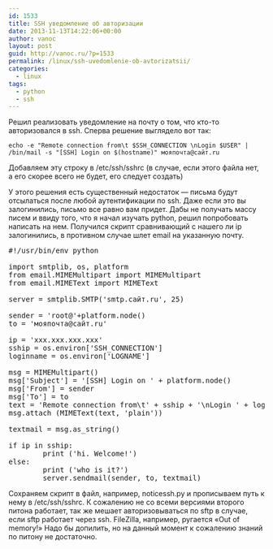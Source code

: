 ```yaml
---
id: 1533
title: SSH уведомление об авторизации
date: 2013-11-13T14:22:06+00:00
author: vanoc
layout: post
guid: http://vanoc.ru/?p=1533
permalink: /linux/ssh-uvedomlenie-ob-avtorizatsii/
categories:
  - linux
tags:
  - python
  - ssh
---
```

Решил реализовать уведомление на почту о том, что кто-то авторизовался в ssh. Сперва решение выглядело вот так:

`echo -e "Remote connection from\t $SSH_CONNECTION \nLogin $USER" | /bin/mail -s "[SSH] Login on $(hostname)" мояпочта@сайт.ru`

Добавляем эту строку в /etc/ssh/sshrc (в случае, если этого файла нет, а его скорее всего не будет, его следует создать)

У этого решения есть существенный недостаток &#8212; письма будут отсылаться после любой аутентификации по ssh. Даже если это вы залогинились, письмо все равно вам придет. Дабы не получать массу писем и ввиду того, что я начал изучать python, решил попробовать написать на нем. Получился скрипт сравнивающий с нашего ли ip залогинились, в противном случае шлет email на указанную почту.

<pre>#!/usr/bin/env python

import smtplib, os, platform
from email.MIMEMultipart import MIMEMultipart
from email.MIMEText import MIMEText

server = smtplib.SMTP('smtp.сайт.ru', 25)

sender = 'root@'+platform.node()
to = 'мояпочта@сайт.ru'

ip = 'xxx.xxx.xxx.xxx'
sship = os.environ['SSH_CONNECTION']
loginname = os.environ['LOGNAME']

msg = MIMEMultipart()
msg['Subject'] = '[SSH] Login on ' + platform.node()
msg['From'] = sender
msg['To'] = to
text = 'Remote connection from\t' + sship + '\nLogin ' + loginname
msg.attach (MIMEText(text, 'plain'))

textmail = msg.as_string()

if ip in sship:
        print ('hi. Welcome!')
else:
        print ('who is it?')
        server.sendmail(sender, to, textmail)</pre>

Сохраняем скрипт в файл, например, noticessh.py и прописываем путь к нему в /etc/ssh/sshrc. К сожалению не со всеми версиями второго питона работает, так же мешает авторизовываться по sftp в случае, если sftp работает через ssh. FileZilla, например, ругается &#171;Оut of memory!&#187; Надо бы допилить, но на данный момент к сожалению знаний по питону не достаточно.